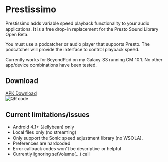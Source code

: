 # Prestissimo

Prestissimo adds variable speed playback functionality to your audio applications.  It is a free drop-in replacement for the Presto Sound Library Open Beta.

You must use a podcatcher or audio player that supports Presto.  The podcatcher will provide the interface
to control playback speed.  

Currently works for BeyondPod on my Galaxy S3 running CM 10.1.  No other app/device combinations have been tested.

## Download
[APK Download](https://github.com/TheRealFalcon/Prestissimo/raw/master/Prestissimo.apk) <br>
![QR code](https://raw.github.com/TheRealFalcon/Prestissimo/master/qrcode.png)

## Current limitations/issues
* Android 4.1+ (Jellybean) only
* Local files only (no streaming)
* Only support the Sonic speed adjustment library (no WSOLA).
* Preferences are hardcoded
* Error callback codes won't be descriptive or helpful
* Currently ignoring setVolume(...) call
